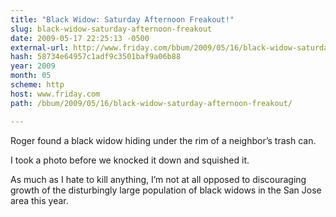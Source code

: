 ```yaml
---
title: "Black Widow: Saturday Afternoon Freakout!"
slug: black-widow-saturday-afternoon-freakout
date: 2009-05-17 22:25:13 -0500
external-url: http://www.friday.com/bbum/2009/05/16/black-widow-saturday-afternoon-freakout/
hash: 58734e64957c1adf9c3501baf9a06b88
year: 2009
month: 05
scheme: http
host: www.friday.com
path: /bbum/2009/05/16/black-widow-saturday-afternoon-freakout/

---
```



 Roger found a black widow hiding under the rim of a neighbor’s trash can.

I took a photo before we knocked it down and squished it.

As much as I hate to kill anything, I’m not at all opposed to discouraging growth of the disturbingly large population of black widows in the San Jose area this year.



